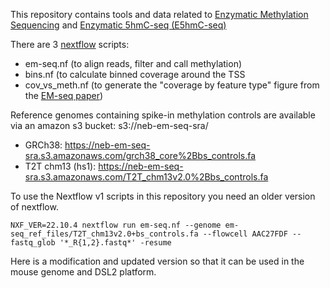 This repository contains tools and data related to [Enzymatic Methylation Sequencing](https://www.neb.com/products/e7120-nebnext-enzymatic-methyl-seq-kit) and [Enzymatic 5hmC-seq (E5hmC-seq)](https://www.neb.com/en-us/products/e3350nebnext-enzymatic-methyl-seq-5hmc-kit)

There are 3 [nextflow](https://www.nextflow.io/) scripts:
 - em-seq.nf (to align reads, filter and call methylation)
 - bins.nf (to calculate binned coverage around the TSS
 - cov_vs_meth.nf (to generate the "coverage by feature type" figure from the [EM-seq paper](https://genome.cshlp.org/content/31/7/1280))

Reference genomes containing spike-in methylation controls are available via an amazon s3 bucket: s3://neb-em-seq-sra/
 - GRCh38: https://neb-em-seq-sra.s3.amazonaws.com/grch38_core%2Bbs_controls.fa
 - T2T chm13 (hs1): https://neb-em-seq-sra.s3.amazonaws.com/T2T_chm13v2.0%2Bbs_controls.fa

To use the Nextflow v1 scripts in this repository you need an older version of nextflow. 
```
NXF_VER=22.10.4 nextflow run em-seq.nf --genome em-seq_ref_files/T2T_chm13v2.0+bs_controls.fa --flowcell AAC27FDF --fastq_glob '*_R{1,2}.fastq*' -resume
```


Here is a modification and updated version so that it can be used in the mouse genome and DSL2 platform.
